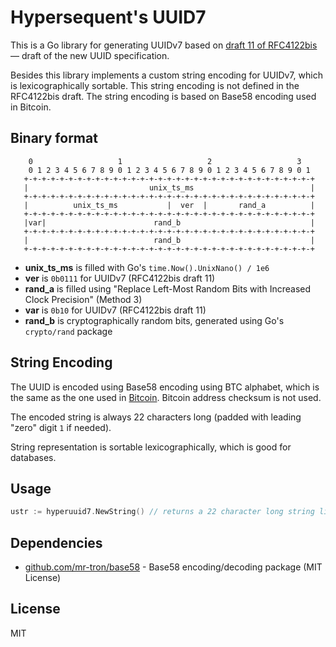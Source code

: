 # Hypersequent's UUID7

This is a Go library for generating UUIDv7 based 
on [draft 11 of RFC4122bis](https://datatracker.ietf.org/doc/draft-ietf-uuidrev-rfc4122bis/11/) — draft of the new UUID specification.

Besides this library implements a custom string encoding for UUIDv7, which is lexicographically sortable. This string 
encoding is not defined in the RFC4122bis draft. The string encoding is based on Base58 encoding used in Bitcoin.

## Binary format

```plain 
    0                   1                   2                   3
    0 1 2 3 4 5 6 7 8 9 0 1 2 3 4 5 6 7 8 9 0 1 2 3 4 5 6 7 8 9 0 1
   +-+-+-+-+-+-+-+-+-+-+-+-+-+-+-+-+-+-+-+-+-+-+-+-+-+-+-+-+-+-+-+-+
   |                           unix_ts_ms                          |
   +-+-+-+-+-+-+-+-+-+-+-+-+-+-+-+-+-+-+-+-+-+-+-+-+-+-+-+-+-+-+-+-+
   |          unix_ts_ms           |  ver  |       rand_a          |
   +-+-+-+-+-+-+-+-+-+-+-+-+-+-+-+-+-+-+-+-+-+-+-+-+-+-+-+-+-+-+-+-+
   |var|                        rand_b                             |
   +-+-+-+-+-+-+-+-+-+-+-+-+-+-+-+-+-+-+-+-+-+-+-+-+-+-+-+-+-+-+-+-+
   |                            rand_b                             |
   +-+-+-+-+-+-+-+-+-+-+-+-+-+-+-+-+-+-+-+-+-+-+-+-+-+-+-+-+-+-+-+-+
```

- **unix_ts_ms** is filled with Go's `time.Now().UnixNano() / 1e6`
- **ver** is `0b0111` for UUIDv7 (RFC4122bis draft 11)
- **rand_a** is filled using "Replace Left-Most Random Bits with Increased Clock Precision" (Method 3)
- **var** is `0b10` for UUIDv7 (RFC4122bis draft 11)
- **rand_b** is cryptographically random bits, generated using Go's `crypto/rand` package

## String Encoding 

The UUID is encoded using Base58 encoding using BTC alphabet, which is the same as the one used in [Bitcoin](https://en.bitcoinwiki.org/wiki/Base58). 
Bitcoin address checksum is not used. 

The encoded string is always 22 characters long (padded with leading "zero" digit `1` if needed).

String representation is sortable lexicographically, which is good for databases.


## Usage

```go
ustr := hyperuuid7.NewString() // returns a 22 character long string like "1C3Rttz29K2U2o4AdhPF5b"
```
## Dependencies

- [github.com/mr-tron/base58](https://github.com/mr-tron/base58) - Base58 encoding/decoding package (MIT License)

## License
MIT 


